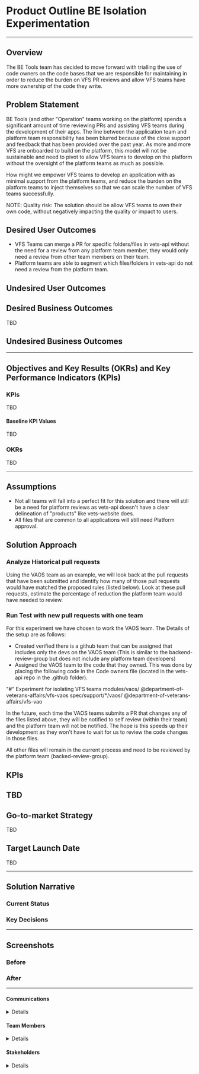 # Product Outline BE Isolation Experimentation
---

## Overview
The BE Tools team has decided to move forward with trialling the use of code owners on the code bases that we are responsible for maintaining in order to reduce the burden on VFS PR reviews and allow VFS teams have more ownership of the code they write.

## Problem Statement
BE Tools (and other "Operation" teams working on the platform) spends a significant amount of time reviewing PRs and assisting VFS teams during the development of their apps.  The line between the application team and platform team responsibility has been blurred because of the close support and feedback that has been provided over the past year.  As more and more VFS are onboarded to build on the platform, this model will not be sustainable and need to pivot to allow VFS teams to develop on the platform without the oversight of the platform teams as much as possible.

How might we empower VFS teams to develop an application with as minimal support from the platform teams, and reduce the burden on the platform teams to inject themselves so that we can scale the number of VFS teams successfully.

NOTE: Quality risk: The solution should be allow VFS teams to own their own code, without negatively impacting the quality or impact to users.
 
## Desired User Outcomes

- VFS Teams can merge a PR for specific folders/files in vets-api without the need for a review from any platform team member, they would only need a review from other team members on their team.
- Platform teams are able to segment which files/folders in vets-api do not need a review from the platform team.


## Undesired User Outcomes



## Desired Business Outcomes

TBD

## Undesired Business Outcomes


---
## Objectives and Key Results (OKRs) and Key Performance Indicators (KPIs)

### KPIs
TBD

#### Baseline KPI Values
TBD

### OKRs
TBD

---

## Assumptions
- Not all teams will fall into a perfect fit for this solution and there will still be a need for platform reviews as vets-api doesn't have a clear delineation of "products" like vets-website does.
- All files that are common to all applications will still need Platform approval.

## Solution Approach

### Analyze Historical pull requests

Using the VAOS team as an example, we will look back at the pull requests that have been submitted and identify how many of those pull requests would have matched the proposed rules (listed below).  Look at these pull requests, estimate the percentage of reduction the platform team would have needed to review.


### Run Test with new pull requests with one team
For this experiment we have chosen to work the VAOS team.  The Details of the setup are as follows:
- Created verified there is a github team that can be assigned that includes only the devs on the VAOS team (This is similar to the backend-review-group but does not include any platform team developers)
- Assigned the VAOS team to the code that they owned.  This was done by placing the following code in the Code owners file (located in the vets-api repo in the .github folder).

"#" Experiment for isolating VFS teams
modules/vaos/                        @department-of-veterans-affairs/vfs-vaos
spec/support/*/vaos/                 @department-of-veterans-affairs/vfs-vao

In the future, each time the VAOS teams submits a PR that changes any of the files listed above, they will be notified to self review (within their team) and the platform team will not be notified.  The hope is this speeds up their development as they won't have to wait for us to review the code changes in those files.

All other files will remain in the current process and need to be reviewed by the platform team (backed-review-group).

## KPIs
TBD
--- 

## Go-to-market Strategy
TBD

## Target Launch Date
TBD

---

## Solution Narrative

### Current Status

### Key Decisions

---
   
## Screenshots

### Before

### After

---

#### Communications

<details>

- Team Name: BE Tools
- GitHub Label: tools-be
- Slack channel: #vsp-tools-be
- Product POCs: Alex Pappas
- Lead Eng: JP
- Stakeholders: 

</details>

#### Team Members

<details>
 
 - DEPO Lead: 
 - PM: Alex Pappas
 - Engineering: JP
 - Research/Design: N/A
 
</details>


#### Stakeholders

<details>
 
_What offices/departments are critical to make this initiative successful?_
 
</details>
